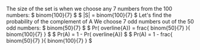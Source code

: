 The size of the set is when we choose any 7 numbers from the 100 numbers: $ binom{100}{7} $
$ |S| = binom{100}{7} $
Let's find the probability of the complement of A
We choose 7 odd numbers out of the 50 odd numbers: $ binom{50}{7} $
$ Pr( overline{A}) = frac{ binom{50}{7} }{ binom{100}{7} } $
$ Pr(A) = 1 - Pr( overline{A}) $
$ Pr(A) = 1 - frac{ binom{50}{7} }{ binom{100}{7} } $
